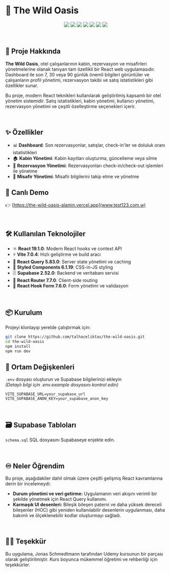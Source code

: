 # 🏨 The Wild Oasis

<p align="center">
  <img src="https://img.shields.io/badge/React-19.1.0-blue?logo=react" />
  <img src="https://img.shields.io/badge/Vite-7.0.4-purple?logo=vite" />
  <img src="https://img.shields.io/badge/React%20Query-5.83.0-red?logo=reactquery" />
  <img src="https://img.shields.io/badge/Styled%20Components-6.1.19-pink?logo=styledcomponents" />
  <img src="https://img.shields.io/badge/Supabase-2.52.0-green?logo=supabase" />
  <img src="https://img.shields.io/badge/React%20Router-7.7.0-orange?logo=reactrouter" />
  <img src="https://img.shields.io/badge/React%20Hook%20Form-7.60.0-blue?logo=reacthookform" />
</p>

<br/>

## 💭 Proje Hakkında

**The Wild Oasis**, otel çalışanlarının kabin, rezervasyon ve misafirleri yönetmelerine olanak tanıyan tam özellikli bir React web uygulamasıdır. Dashboard ile son 7, 30 veya 90 günlük önemli bilgileri görüntüler ve çalışanların profil yönetimi, rezervasyon takibi ve satış istatistikleri gibi özellikler sunar.

Bu proje, modern React teknikleri kullanılarak geliştirilmiş kapsamlı bir otel yönetim sistemidir. Satış istatistikleri, kabin yönetimi, kullanıcı yönetimi, rezervasyon yönetimi ve çeşitli özelleştirme seçenekleri içerir.

<br/>

## ✨ Özellikler

- 📊 **Dashboard**: Son rezervasyonlar, satışlar, check-in'ler ve doluluk oranı istatistikleri
- 🏠 **Kabin Yönetimi**: Kabin kayıtları oluşturma, güncelleme veya silme
- 📅 **Rezervasyon Yönetimi**: Rezervasyonları check-in/check-out işlemleri ile yönetme
- 👥 **Misafir Yönetimi**: Misafir bilgilerini takip etme ve yönetme
  <br/>

## 🔗 Canlı Demo

👉 [https://the-wild-oasis-alamin.vercel.app](www.test123.com.w)

<br/>

## 🛠️ Kullanılan Teknolojiler

- ⚛️ **React 19.1.0**: Modern React hooks ve context API
- ⚡ **Vite 7.0.4**: Hızlı geliştirme ve build aracı
- 🔄 **React Query 5.83.0**: Server state yönetimi ve caching
- 💅 **Styled Components 6.1.19**: CSS-in-JS styling
- 🗄️ **Supabase 2.52.0**: Backend ve veritabanı servisi
- 🧭 **React Router 7.7.0**: Client-side routing
- 📝 **React Hook Form 7.6.0**: Form yönetimi ve validasyon

<br/>

## 📦 Kurulum

Projeyi klonlayıp yerelde çalıştırmak için:

```bash
git clone https://github.com/talhaceliktas/the-wild-oasis.git
cd the-wild-oasis
npm install
npm run dev
```

## 🔧 Ortam Değişkenleri

`.env` dosyası oluşturun ve Supabase bilgilerinizi ekleyin
<br/>
<i>(Detaylı bilgi için .env.example dosyasını kontrol edin) </i>

```env
VITE_SUPABASE_URL=your_supabase_url
VITE_SUPABASE_ANON_KEY=your_supabase_anon_key
```

<br/>

## 🗃️ Supabase Tabloları

`schema.sql` SQL dosyasını Supabaseye enjekte edin.

<br/>

## ♾️ Neler Öğrendim

Bu proje, aşağıdakiler dahil olmak üzere çeşitli gelişmiş React kavramlarına derin bir incelemeydi:

<ul>
  <li><strong>Durum yönetimi ve veri getirme:</strong> Uygulamanın veri akışını verimli bir şekilde yönetmek için React Query kullanımı.</li>
  <li><strong>Karmaşık UI desenleri:</strong> Bileşik bileşen paterni ve daha yüksek dereceli bileşenler (HOC) gibi yeniden kullanılabilir desenlerin uygulanması, daha bakımlı ve ölçeklenebilir kodlar oluşturmayı sağladı.</li>
</ul>

<br/>

## 🙏🏻 Teşekkür

Bu uygulama, Jonas Schmedtmann tarafından Udemy kursunun bir parçası olarak geliştirilmiştir. Kurs boyunca mükemmel öğretimi ve rehberliği için teşekkürler.
